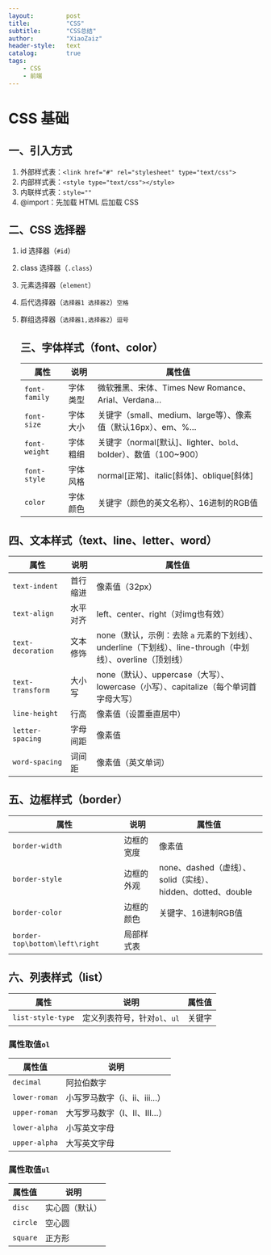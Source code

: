```yaml
---
layout:			post
title:			"CSS"
subtitle: 		"CSS总结"
author:			"XiaoZaiz"
header-style: 	text
catalog:      	true
tags:
    - CSS
    - 前端
---
```


# CSS 基础

## 一、引入方式

1. 外部样式表：`<link href="#" rel="stylesheet" type="text/css">`
2. 内部样式表：`<style type="text/css"></style>`
3. 内联样式表：`style=""`
4. @import：先加载 HTML 后加载 CSS

## 二、CSS 选择器

1. id 选择器（`#id`）

2. class 选择器（`.class`）

3. 元素选择器（`element`）

4. 后代选择器（`选择器1 选择器2`）`空格`

5. 群组选择器（`选择器1,选择器2`）`逗号`

   ## 三、字体样式（font、color）

   

   | 属性          | 说明     | 属性值                                                       |
   | ------------- | -------- | ------------------------------------------------------------ |
   | `font-family` | 字体类型 | 微软雅黑、宋体、Times New Romance、Arial、Verdana…           |
   | `font-size`   | 字体大小 | 关键字（small、medium、large等）、像素值（默认16px）、em、%… |
   | `font-weight` | 字体粗细 | 关键字（normal[默认]、lighter、`bold`、bolder）、数值（100~900） |
   | `font-style`  | 字体风格 | normal[正常]、italic[斜体]、oblique[斜体]                    |
   | `color`       | 字体颜色 | 关键字（颜色的英文名称）、16进制的RGB值                      |

## 四、文本样式（text、line、letter、word）

| 属性              | 说明     | 属性值                                                       |
| ----------------- | -------- | ------------------------------------------------------------ |
| `text-indent`     | 首行缩进 | 像素值（32px）                                               |
| `text-align`      | 水平对齐 | left、center、right（对img也有效）                           |
| `text-decoration` | 文本修饰 | none（默认，示例：去除 `a` 元素的下划线）、<br />underline（下划线）、line-through（中划线）、overline（顶划线） |
| `text-transform`  | 大小写   | none（默认）、uppercase（大写）、lowercase（小写）、capitalize（每个单词首字母大写） |
| `line-height`     | 行高     | 像素值（设置垂直居中）                                       |
| `letter-spacing`  | 字母间距 | 像素值                                                       |
| `word-spacing`    | 词间距   | 像素值（英文单词）                                           |

## 五、边框样式（border）

| 属性                           | 说明       | 属性值                                                       |
| ------------------------------ | ---------- | ------------------------------------------------------------ |
| `border-width`                 | 边框的宽度 | 像素值                                                       |
| `border-style`                 | 边框的外观 | none、dashed（虚线）、solid（实线）、<br />hidden、dotted、double |
| `border-color`                 | 边框的颜色 | 关键字、16进制RGB值                                          |
| `border-top\bottom\left\right` | 局部样式表 |                                                              |

## 六、列表样式（list）

| 属性              | 说明                         | 属性值 |
| ----------------- | ---------------------------- | ------ |
| `list-style-type` | 定义列表符号，针对`ol`、`ul` | 关键字 |

### 属性取值`ol`

| 属性值        | 说明                        |
| ------------- | --------------------------- |
| `decimal`     | 阿拉伯数字                  |
| `lower-roman` | 小写罗马数字（i、ii、iii…） |
| `upper-roman` | 大写罗马数字（I、II、III…） |
| `lower-alpha` | 小写英文字母                |
| `upper-alpha` | 大写英文字母                |

### 属性取值`ul`

| 属性值   | 说明           |
| -------- | -------------- |
| `disc`   | 实心圆（默认） |
| `circle` | 空心圆         |
| `square` | 正方形         |

